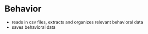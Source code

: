 # Behavior

- reads in csv files, extracts and organizes relevant behavioral data
- saves behavioral data
